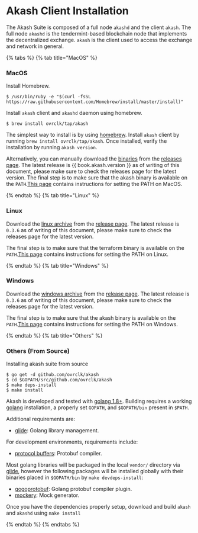 # Akash Client Installation

The Akash Suite is composed of a full node `akashd` and the client `akash`. The full node `akashd` is the tendermint-based blockchain node that implements the decentralized exchange. `akash` is the client used to access the exchange and network in general.

{% tabs %} {% tab title="MacOS" %}

### MacOS

Install Homebrew.

```text
$ /usr/bin/ruby -e "$(curl -fsSL https://raw.githubusercontent.com/Homebrew/install/master/install)"
```

Install `akash` client and `akashd` daemon using homebrew.

```text
$ brew install ovrclk/tap/akash
```

The simplest way to install is by using [homebrew](https://brew.sh). Install `akash` client by running `brew install ovrclk/tap/akash`. Once installed, verify the installation by running `akash version`.

Alternatively, you can manually download the [binaries](https://github.com/ovrclk/akash/releases/download/v0.3.6/akash_0.3.6_darwin_amd64.tar.gz) from the [releases page](https://github.com/ovrclk/akash/releases). The latest release is {{ book.akash.version }} as of writing of this document, please make sure to check the releases page for the latest version. The final step is to make sure that the akash binary is available on the `PATH`.[This page](https://stackoverflow.com/questions/14637979/how-to-permanently-set-path-on-linux-unix) contains instructions for setting the PATH on MacOS.

{% endtab %} {% tab title="Linux" %}

### Linux

Download the [linux archive](https://github.com/ovrclk/akash/releases/download/v0.3.6/akash_0.3.6_linux_amd64.tar.gz) from the [release page](https://github.com/ovrclk/akash/releases). The latest release is `0.3.6` as of writing of this document, please make sure to check the releases page for the latest version.

The final step is to make sure that the terraform binary is available on the `PATH`.[This page](https://stackoverflow.com/questions/14637979/how-to-permanently-set-path-on-linux-unix) contains instructions for setting the PATH on Linux.

{% endtab %} {% tab title="Windows" %}

### Windows

Download the [windows archive](https://github.com/ovrclk/akash/releases/download/v0.3.6/akash_0.3.6_windows_amd64.tar.gz) from the [release page](https://github.com/ovrclk/akash/releases). The latest release is `0.3.6` as of writing of this document, please make sure to check the releases page for the latest version.

The final step is to make sure that the akash binary is available on the `PATH`.[This page](https://stackoverflow.com/questions/1618280/where-can-i-set-path-to-make-exe-on-windows) contains instructions for setting the PATH on Windows.

{% endtab %} {% tab title="Others" %}

### Others \(From Source\)

Installing akash suite from source

```shell
$ go get -d github.com/ovrclk/akash
$ cd $GOPATH/src/github.com/ovrclk/akash
$ make deps-install
$ make install
```

Akash is developed and tested with [golang 1.8+](https://golang.org/). Building requires a working [golang](https://golang.org/) installation, a properly set `GOPATH`, and `$GOPATH/bin` present in `$PATH`.

Additional requirements are:

* [glide](https://github.com/Masterminds/glide): Golang library management.

For development environments, requirements include:

* [protocol buffers](https://developers.google.com/protocol-buffers/): Protobuf compiler.

Most golang libraries will be packaged in the local `vendor/` directory via [glide](https://github.com/Masterminds/glide), however the following packages will be installed globally with their binaries placed in `$GOPATH/bin` by `make devdeps-install`:

* [gogoprotobuf](https://github.com/gogo/protobuf): Golang protobuf compiler plugin.
* [mockery](https://github.com/vektra/mockery): Mock generator.

Once you have the dependencies properly setup, download and build `akash` and `akashd` using `make install`

{% endtab %} {% endtabs %}
